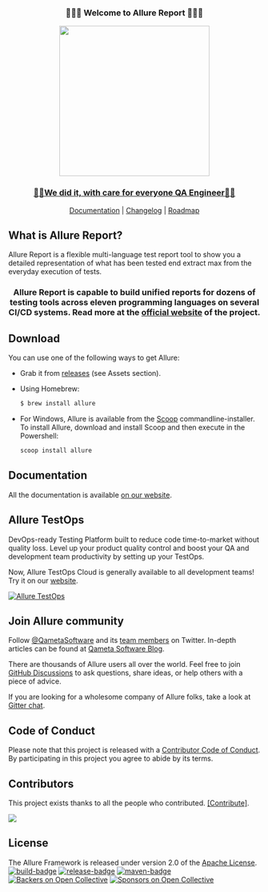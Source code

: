 [license]: http://www.apache.org/licenses/LICENSE-2.0 "Apache License 2.0"
[site]: https://qameta.io/?source=Report_GitHub
[blog]: https://qameta.io/blog
[gitter]: https://gitter.im/allure-framework/allure-core
[gitter-ru]: https://gitter.im/allure-framework/allure-ru
[tg-ru]: https://t.me/allure_ru
[twitter]: https://twitter.com/QametaSoftware "Qameta Software"
[twitter-team]: https://twitter.com/QametaSoftware/lists/team/members "Team"
[build]: https://github.com/allure-framework/allure2/actions/workflows/build.yaml
[build-badge]: https://github.com/allure-framework/allure2/actions/workflows/build.yaml/badge.svg
[maven]: https://repo.maven.apache.org/maven2/io/qameta/allure/allure-commandline/ "Maven Central"
[maven-badge]: https://img.shields.io/maven-central/v/io.qameta.allure/allure-commandline.svg?style=flat
[release]: https://github.com/allure-framework/allure2/releases/latest "Latest release"
[release-badge]: https://img.shields.io/github/release/allure-framework/allure2.svg?style=flat
[CONTRIBUTING.md]: .github/CONTRIBUTING.md
[CODE_OF_CONDUCT.md]: CODE_OF_CONDUCT.md
[docs]: https://docs.qameta.io/allure-report/
[discussions]: https://github.com/allure-framework/allure2/discussions

<h3 align="center">🚀🚀🚀 Welcome to Allure Report 🚀🚀🚀</h3>
<p align="center"><a href="https://qameta.io/allure-report/" target="_blank"><img src="https://github.com/apostolst/readme-file/blob/112b6e61f8763cb93f9623c56972058020f9f264/report_icons/LogoReport.png" height="300"/></p>
 <h3 align="center">
   🫶🏻We did it, with care for everyone QA Engineer🫶🏻
</h3> 
<p align="center">
  <a href="https://docs.qameta.io/allure-report/">Documentation</a> |
  <a href="https://github.com/allure-framework/allure2/releases">Changelog</a> |
  <a href="https://github.com/allure-framework/allure2/releases">Roadmap</a>
 </p>


## What is Allure Report?
Allure Report is a flexible multi-language test report tool to show you a detailed representation of what has been tested end extract max from the everyday execution of tests. 
<h3
<img src="[https://github.com/apostolst/readme-file/blob/a08ba3a07059f4b625ab97e933f45a6418ae87b4/report_icons/How%20Allure%20Report%20works.png]"
 <h3 align="center">


Allure Report is capable to build unified reports for dozens of testing tools across eleven programming languages on several CI/CD systems. 
Read more at the [official website](https://qameta.io/allure-report) of the project.

## Download

You can use one of the following ways to get Allure:

* Grab it from [releases](https://github.com/allure-framework/allure2/releases) (see Assets section).
* Using Homebrew:

    ```bash
    $ brew install allure
    ```
* For Windows, Allure is available from the [Scoop](http://scoop.sh/) commandline-installer.
To install Allure, download and install Scoop and then execute in the Powershell:

    ```bash
    scoop install allure
    ```


## Documentation

All the documentation is available [on our website][docs].

## Allure TestOps
    
DevOps-ready Testing Platform built to reduce code time-to-market without quality loss. Level up your product quality control and boost your QA and development team productivity by setting up your TestOps. 
    
Now, Allure TestOps Cloud is generally available to all development teams! Try it on our [website][site].
    
[![Allure TestOps](.github/allure-testops-cloud-now.jpg)][site]
    
## Join Allure community

Follow [@QametaSoftware][twitter] and its [team members][twitter-team] on Twitter. In-depth articles can be found at [Qameta Software Blog][blog]. 

There are thousands of Allure users all over the world. Feel free to join [GitHub Discussions][discussions] to ask questions, share ideas, or help others with a piece of advice.

If you are looking for a wholesome company of Allure folks, take a look at [Gitter chat][gitter].
    
## Code of Conduct

Please note that this project is released with a [Contributor Code of Conduct][CODE_OF_CONDUCT.md]. By participating in this project you agree to abide by its terms.

## Contributors

This project exists thanks to all the people who contributed. [[Contribute]](.github/CONTRIBUTING.md).

<a href="https://github.com/allure-framework/allure2/graphs/contributors"><img src="https://opencollective.com/allure-report/contributors.svg?avatarHeight=24&width=890&showBtn=false" /></a>

## License
The Allure Framework is released under version 2.0 of the [Apache License][license].
[![build-badge][]][build] [![release-badge][]][release] [![maven-badge][]][maven] [![Backers on Open Collective](https://opencollective.com/allure-report/backers/badge.svg)](#backers) [![Sponsors on Open Collective](https://opencollective.com/allure-report/sponsors/badge.svg)](#sponsors)

